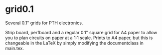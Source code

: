 grid0.1
=======

Several 0.1" grids for PTH electronics.

Strip board, perfboard and a regular 0.1" square grid for A4 paper to allow you
to plan circuits on paper at a 1:1 scale. Prints to A4 paper, but this is
changeable in the LaTeX by simply modifying the documentclass in main.tex.
